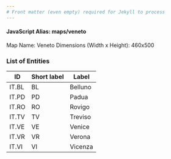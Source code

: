 ```yaml
---
# Front matter (even empty) required for Jekyll to process
---
```


#### JavaScript Alias: maps/veneto

Map Name: Veneto
Dimensions (Width x Height): 460x500





### List of Entities

ID | Short label | Label
---|---|---|
IT.BL|BL|Belluno
IT.PD|PD|Padua
IT.RO|RO|Rovigo
IT.TV|TV|Treviso
IT.VE|VE|Venice
IT.VR|VR|Verona
IT.VI|VI|Vicenza

